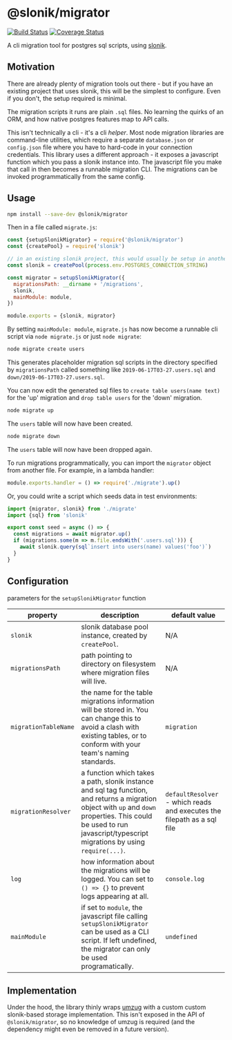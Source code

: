 # @slonik/migrator

[![Build Status](https://travis-ci.org/mmkal/slonik-tools.svg?branch=master)](https://travis-ci.org/mmkal/slonik-tools)
[![Coverage Status](https://coveralls.io/repos/github/mmkal/slonik-tools/badge.svg?branch=master)](https://coveralls.io/github/mmkal/slonik-tools?branch=master)

A cli migration tool for postgres sql scripts, using [slonik](https://npmjs.com/package/slonik).

## Motivation

There are already plenty of migration tools out there - but if you have an existing project that uses slonik, this will be the simplest to configure. Even if you don't, the setup required is minimal.

The migration scripts it runs are plain `.sql` files. No learning the quirks of an ORM, and how native postgres features map to API calls.

This isn't technically a cli - it's a cli _helper_. Most node migration libraries are command-line utilities, which require a separate `database.json` or `config.json` file where you have to hard-code in your connection credentials. This library uses a different approach - it exposes a javascript function which you pass a slonik instance into. The javascript file you make that call in then becomes a runnable migration CLI. The migrations can be invoked programmatically from the same config.

## Usage

```bash
npm install --save-dev @slonik/migrator
```

Then in a file called `migrate.js`:
```javascript
const {setupSlonikMigrator} = require('@slonik/migrator')
const {createPool} = require('slonik')

// in an existing slonik project, this would usually be setup in another module
const slonik = createPool(process.env.POSTGRES_CONNECTION_STRING)

const migrator = setupSlonikMigrator({
  migrationsPath: __dirname + '/migrations',
  slonik,
  mainModule: module,
})

module.exports = {slonik, migrator}
```

By setting `mainModule: module`, `migrate.js` has now become a runnable cli script via `node migrate.js` or just `node migrate`:

```bash
node migrate create users
```
This generates placeholder migration sql scripts in the directory specified by `migrationsPath` called something like `2019-06-17T03-27.users.sql` and `down/2019-06-17T03-27.users.sql`.

You can now edit the generated sql files to `create table users(name text)` for the 'up' migration and `drop table users` for the 'down' migration.

```bash
node migrate up
```

The `users` table will now have been created.

```bash
node migrate down
```

The `users` table will now have been dropped again.

To run migrations programmatically, you can import the `migrator` object from another file. For example, in a lambda handler:

```javascript
module.exports.handler = () => require('./migrate').up()
```

Or, you could write a script which seeds data in test environments:

```javascript
import {migrator, slonik} from './migrate'
import {sql} from 'slonik'

export const seed = async () => {
  const migrations = await migrator.up()
  if (migrations.some(m => m.file.endsWith('.users.sql'))) {
    await slonik.query(sql`insert into users(name) values('foo')`)
  }
}
```

## Configuration

parameters for the `setupSlonikMigrator` function

| property | description | default value |
|--------|------------|-------------|
| `slonik` | slonik database pool instance, created by `createPool`. | N/A |
| `migrationsPath` | path pointing to directory on filesystem where migration files will live. | N/A |
| `migrationTableName` | the name for the table migrations information will be stored in. You can change this to avoid a clash with existing tables, or to conform with your team's naming standards. | `migration` |
| `migrationResolver` | a function which takes a path, slonik instance and sql tag function, and returns a migration object with `up` and `down` properties. This could be used to run javascript/typescript migrations by using `require(...)`. | `defaultResolver` - which reads and executes the filepath as a sql file |
| `log` | how information about the migrations will be logged. You can set to `() => {}` to prevent logs appearing at all. | `console.log` |
| `mainModule` | if set to `module`, the javascript file calling `setupSlonikMigrator` can be used as a CLI script. If left undefined, the migrator can only be used programatically. | `undefined` |

## Implementation

Under the hood, the library thinly wraps [umzug](https://npmjs.com/package/umzug) with a custom custom slonik-based storage implementation. This isn't exposed in the API of `@slonik/migrator`, so no knowledge of umzug is required (and the dependency might even be removed in a future version).
